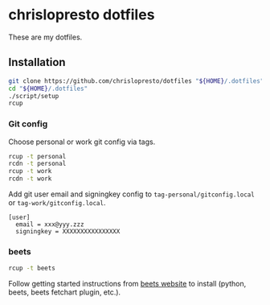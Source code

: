 # chrislopresto dotfiles

These are my dotfiles.

## Installation


```sh
git clone https://github.com/chrislopresto/dotfiles "${HOME}/.dotfiles"
cd "${HOME}/.dotfiles"
./script/setup
rcup
```

### Git config

Choose personal or work git config via tags.

```sh
rcup -t personal
rcdn -t personal
rcup -t work
rcdn -t work
```

Add git user email and signingkey config to `tag-personal/gitconfig.local` or `tag-work/gitconfig.local`.

```
[user]
  email = xxx@yyy.zzz
  signingkey = XXXXXXXXXXXXXXXX
```

### beets

```sh
rcup -t beets
```

Follow getting started instructions from [beets website](https://beets.io) to install  (python, beets, beets fetchart plugin, etc.).
